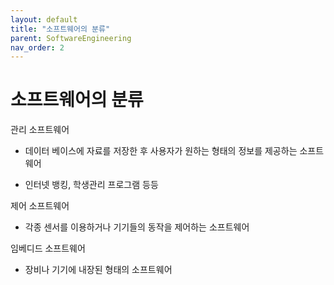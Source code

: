 ```yaml
---
layout: default
title: "소프트웨어의 분류"
parent: SoftwareEngineering
nav_order: 2
---
```

# 소프트웨어의 분류

관리 소프트웨어

* 데이터 베이스에 자료를 저장한 후 사용자가 원하는 형태의 정보를 제공하는 소프트 웨어

* 인터넷 뱅킹, 학생관리 프로그램 등등

제어 소프트웨어

* 각종 센서를 이용하거나 기기들의 동작을 제어하는 소프트웨어

임베디드 소프트웨어

* 장비나 기기에 내장된 형태의 소프트웨어

